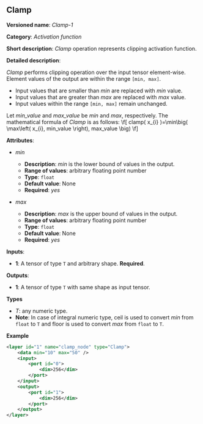## Clamp<a name="Clamp"></a>

**Versioned name**: *Clamp-1*

**Category**: *Activation function*

**Short description**: *Clamp* operation represents clipping activation function.

**Detailed description**:

*Clamp* performs clipping operation over the input tensor element-wise. Element values of the output are within the range `[min, max]`.
* Input values that are smaller than *min* are replaced with *min* value.
* Input values that are greater than *max* are replaced with *max* value.
* Input values within the range `[min, max]` remain unchanged.

Let *min_value* and *max_value* be *min* and *max*, respectively. The mathematical formula of *Clamp* is as follows:
\f[
clamp( x_{i} )=\min\big( \max\left( x_{i}, min\_value \right), max\_value \big)
\f]

**Attributes**:

* *min*

  * **Description**: *min* is the lower bound of values in the output.
  * **Range of values**: arbitrary floating point number
  * **Type**: `float`
  * **Default value**: None
  * **Required**: *yes*

* *max*

  * **Description**: *max* is the upper bound of values in the output.
  * **Range of values**: arbitrary floating point number
  * **Type**: `float`
  * **Default value**: None
  * **Required**: *yes*

**Inputs**:

*   **1**: A tensor of type `T` and arbitrary shape. **Required**.

**Outputs**:

*   **1**: A tensor of type `T` with same shape as input tensor.

**Types**

* *T*: any numeric type.
*   **Note**: In case of integral numeric type, ceil is used to convert *min* from `float` to `T` and floor is used to convert *max* from `float` to `T`.

**Example**

```xml
<layer id="1" name="clamp_node" type="Clamp">
    <data min="10" max="50" />
    <input>
        <port id="0">
            <dim>256</dim>
        </port>
    </input>
    <output>
        <port id="1">
            <dim>256</dim>
        </port>
    </output>
</layer>
```
